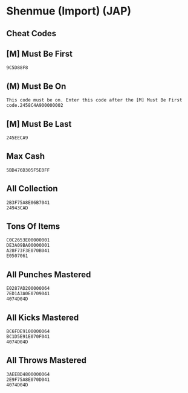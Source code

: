 # Shenmue (Import) (JAP)

## Cheat Codes

## [M] Must Be First

```
9C5D88F8

```

## (M) Must Be On

```
This code must be on. Enter this code after the [M] Must Be First code.2458C4A900000002

```

## [M] Must Be Last

```
245EECA9

```

## Max Cash

```
5BD476D305F5E0FF

```

## All Collection

```
2B3F75A8E06B7041
24943CAD

```

## Tons Of Items

```
C0C2653E00000001
DE3A09BA00000001
A28F73F3E070B041
E0507061

```

## All Punches Mastered

```
E0287AD200000064
7ED1A3A0E0709041
4074D04D

```

## All Kicks Mastered

```
BC6FDE9100000064
BC1D5E91E070F041
4074D04D

```

## All Throws Mastered

```
3AEEBD4800000064
2E9F75A8E070D041
4074D04D

```

